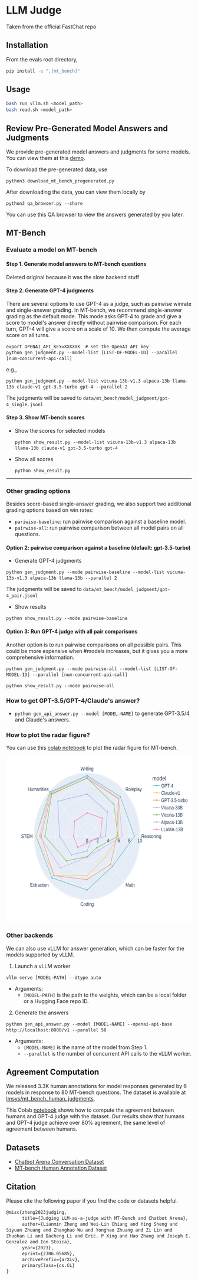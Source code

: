 # LLM Judge
Taken from the official FastChat repo

## Installation

From the evals root directory,
```bash
pip install -e ".[mt_bench]"
```

## Usage

```bash
bash run_vllm.sh <model_path>
bash read.sh <model_path>
```

## Review Pre-Generated Model Answers and Judgments
We provide pre-generated model answers and judgments for some models.
You can view them at this [demo](https://huggingface.co/spaces/lmsys/mt-bench).

To download the pre-generated data, use
```
python3 download_mt_bench_pregenerated.py
```

After downloading the data, you can view them locally by
```
python3 qa_browser.py --share
```
You can use this QA browser to view the answers generated by you later.

## MT-Bench

### Evaluate a model on MT-bench

#### Step 1. Generate model answers to MT-bench questions
Deleted original because it was the slow backend stuff

#### Step 2. Generate GPT-4 judgments
There are several options to use GPT-4 as a judge, such as pairwise winrate and single-answer grading.
In MT-bench, we recommend single-answer grading as the default mode.
This mode asks GPT-4 to grade and give a score to model's answer directly without pairwise comparison.
For each turn, GPT-4 will give a score on a scale of 10. We then compute the average score on all turns.

```
export OPENAI_API_KEY=XXXXXX  # set the OpenAI API key
python gen_judgment.py --model-list [LIST-OF-MODEL-ID] --parallel [num-concurrent-api-call]
```

e.g.,
```
python gen_judgment.py --model-list vicuna-13b-v1.3 alpaca-13b llama-13b claude-v1 gpt-3.5-turbo gpt-4 --parallel 2
```
The judgments will be saved to `data/mt_bench/model_judgment/gpt-4_single.jsonl`

#### Step 3. Show MT-bench scores

- Show the scores for selected models
  ```
  python show_result.py --model-list vicuna-13b-v1.3 alpaca-13b llama-13b claude-v1 gpt-3.5-turbo gpt-4
  ```
- Show all scores
  ```
  python show_result.py
  ```

---

### Other grading options
Besides score-based single-answer grading, we also support two additional grading options based on win rates:
- `pariwise-baseline`: run pairwise comparison against a baseline model.
- `pairwise-all`: run pairwise comparison between all model pairs on all questions.

#### Option 2: pairwise comparison against a baseline (default: gpt-3.5-turbo)

- Generate GPT-4 judgments
```
python gen_judgment.py --mode pairwise-baseline --model-list vicuna-13b-v1.3 alpaca-13b llama-13b --parallel 2
```
The judgments will be saved to `data/mt_bench/model_judgment/gpt-4_pair.jsonl`

- Show results
```
python show_result.py --mode pairwise-baseline
```

#### Option 3: Run GPT-4 judge with all pair comparisons

Another option is to run pairwise comparisons on all possible pairs.
This could be more expensive when #models increases, but it gives you a more comprehensive information.

```
python gen_judgment.py --mode pairwise-all --model-list [LIST-OF-MODEL-ID] --parallel [num-concurrent-api-call]
```

```
python show_result.py --mode pairwise-all
```

### How to get GPT-3.5/GPT-4/Claude's answer?
- `python gen_api_answer.py --model [MODEL-NAME]` to generate GPT-3.5/4 and Claude's answers.


### How to plot the radar figure?

You can use this [colab notebook](https://colab.research.google.com/drive/15O3Y8Rxq37PuMlArE291P4OC6ia37PQK#scrollTo=5i8R0l-XqkgO) to plot the radar figure for MT-bench.

<img src="data/mt_bench/misc/radar.png" width="600" height="450">


### Other backends
We can also use vLLM for answer generation, which can be faster for the models supported by vLLM.

1. Launch a vLLM worker
```
vllm serve [MODEL-PATH] --dtype auto
```
  - Arguments:
    - `[MODEL-PATH]` is the path to the weights, which can be a local folder or a Hugging Face repo ID.

2. Generate the answers
```
python gen_api_answer.py --model [MODEL-NAME] --openai-api-base http://localhost:8000/v1 --parallel 50
```
  - Arguments:
    - `[MODEL-NAME]` is the name of the model from Step 1.
    - `--parallel` is the number of concurrent API calls to the vLLM worker.


## Agreement Computation
We released 3.3K human annotations for model responses generated by 6 models in response to 80 MT-bench questions. The dataset is available at [lmsys/mt_bench_human_judgments](https://huggingface.co/datasets/lmsys/mt_bench_human_judgments).

This Colab [notebook](https://colab.research.google.com/drive/1ctgygDRJhVGUJTQy8-bRZCl1WNcT8De6?usp=sharing) shows how to compute the agreement between humans and GPT-4 judge with the dataset. Our results show that humans and GPT-4 judge achieve over 80\% agreement, the same level of agreement between humans.

## Datasets
- [Chatbot Arena Conversation Dataset](https://huggingface.co/datasets/lmsys/chatbot_arena_conversations)
- [MT-bench Human Annotation Dataset](https://huggingface.co/datasets/lmsys/mt_bench_human_judgments)


## Citation
Please cite the following paper if you find the code or datasets helpful.
```
@misc{zheng2023judging,
      title={Judging LLM-as-a-judge with MT-Bench and Chatbot Arena}, 
      author={Lianmin Zheng and Wei-Lin Chiang and Ying Sheng and Siyuan Zhuang and Zhanghao Wu and Yonghao Zhuang and Zi Lin and Zhuohan Li and Dacheng Li and Eric. P Xing and Hao Zhang and Joseph E. Gonzalez and Ion Stoica},
      year={2023},
      eprint={2306.05685},
      archivePrefix={arXiv},
      primaryClass={cs.CL}
}
```
